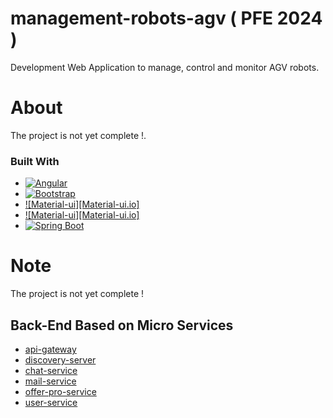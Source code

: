 # management-robots-agv ( PFE 2024 )
Development Web Application to manage, control and monitor AGV robots.

# About
The project is not yet complete !.

### Built With

* [![Angular][Angular.io]][Angular-url]
* [![Bootstrap][Bootstrap.com]][Bootstrap-url]
* [![Material-ui][Material-ui.io]][Material-ui-url]
* [![Material-ui][Material-ui.io]][Material-ui-url]
* [![Spring Boot][Spring-Boot.io]][Spring-Boot-url]



# Note
The project is not yet complete !


## Back-End Based on Micro Services
* [api-gateway](https://github.com/belhsen97/summer-internship-2023/tree/master/plateforme/api-gateway/src/main/java/tn/esprit)
* [discovery-server](https://github.com/belhsen97/summer-internship-2023/tree/master/plateforme/discovery-server/src/main/java/tn/esprit)
* [chat-service](https://github.com/belhsen97/summer-internship-2023/tree/master/plateforme/chat-service/src/main/java/tn/esprit)
* [mail-service](https://github.com/belhsen97/summer-internship-2023/tree/master/plateforme/mail-service/src/main/java/tn/esprit)
* [offer-pro-service](https://github.com/belhsen97/summer-internship-2023/tree/master/plateforme/offer-pro-service/src/main/java/tn/esprit)
* [user-service](https://github.com/belhsen97/summer-internship-2023/tree/master/plateforme/user-service/src/main/java/tn/esprit)




<!-- MARKDOWN LINKS & IMAGES -->
<!-- https://www.markdownguide.org/basic-syntax/#reference-style-links -->
[Angular.io]: https://img.shields.io/badge/Angular-DD0031?style=for-the-badge&logo=angular&logoColor=white
[Angular-url]: https://angular.io/
[NgRx.io]: https://img.shields.io/badge/NgRx-a829c3?style=for-the-badge&logo=NgRx&logoColor=white
[NgRx-url]: https://ngrx.io/
[Bootstrap.com]: https://img.shields.io/badge/Bootstrap-563D7C?style=for-the-badge&logo=bootstrap&logoColor=white
[Bootstrap-url]: https://getbootstrap.com
[Material-ui.com]: https://img.shields.io/badge/Material%20UI-007FFF?style=for-the-badge&logo=mui&logoColor=white
[Material-ui-url]: https://material.angular.io/
[Spring-Boot.io]: https://img.shields.io/badge/Spring-FFFFFF?style=for-the-badge&logo=spring&logoColor=green
[Spring-Boot-url]: https://spring.io/projects/spring-boot